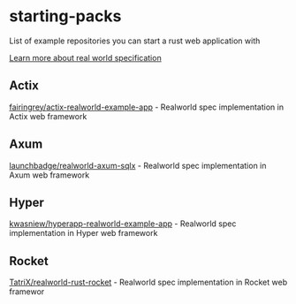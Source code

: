 # starting-packs
List of example repositories you can start a rust web application with

[Learn more about real world specification](https://github.com/gothinkster/realworld)

## Actix

[fairingrey/actix-realworld-example-app](https://github.com/fairingrey/actix-realworld-example-app) - Realworld spec implementation in Actix web framework

## Axum

[launchbadge/realworld-axum-sqlx](https://github.com/launchbadge/realworld-axum-sqlx) - Realworld spec implementation in Axum web framework

## Hyper

[kwasniew/hyperapp-realworld-example-app](https://github.com/kwasniew/hyperapp-realworld-example-app) - Realworld spec implementation in Hyper web framework

## Rocket

[TatriX/realworld-rust-rocket](https://github.com/TatriX/realworld-rust-rocket) - Realworld spec implementation in Rocket web framewor

